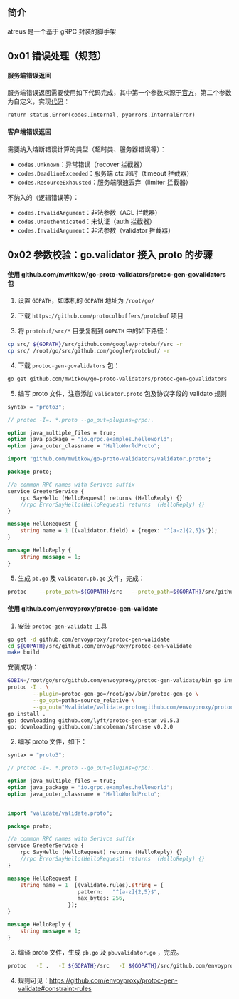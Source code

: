 ## 简介

atreus 是一个基于 gRPC 封装的脚手架

## 0x01 错误处理（规范）

#### 服务端错误返回

服务端错误返回需要使用如下代码完成，其中第一个参数来源于[官方](https://grpc.github.io/grpc/core/md_doc_statuscodes.html)，第二个参数为自定义，实现[代码](https://github.com/grpc/grpc-go/blob/v1.42.0/status/status.go#L57)：

```golang
return status.Error(codes.Internal, pyerrors.InternalError)
```

#### 客户端错误返回

需要纳入熔断错误计算的类型（超时类、服务器错误等）：

- `codes.Unknown`：异常错误（recover 拦截器）
- `codes.DeadlineExceeded`：服务端 ctx 超时（timeout 拦截器）
- `codes.ResourceExhausted`：服务端限速丢弃（limiter 拦截器）

不纳入的（逻辑错误等）：

- `codes.InvalidArgument`：非法参数（ACL 拦截器）
- `codes.Unauthenticated`：未认证（auth 拦截器）
- `codes.InvalidArgument`：非法参数（validator 拦截器）

## 0x02 参数校验：go.validator 接入 proto 的步骤

#### 使用 github.com/mwitkow/go-proto-validators/protoc-gen-govalidators 包

1. 设置 `GOPATH`，如本机的 `GOPATH` 地址为 `/root/go/`

2. 下载 `https://github.com/protocolbuffers/protobuf` 项目

3. 将 `protobuf/src/*` 目录复制到 `GOPATH` 中的如下路径：

```bash
cp src/ ${GOPATH}/src/github.com/google/protobuf/src -r
cp src/ /root/go/src/github.com/google/protobuf/ -r
```

4. 下载 `protoc-gen-govalidators` 包：

```bash
go get github.com/mwitkow/go-proto-validators/protoc-gen-govalidators
```

5. 编写 proto 文件，注意添加 `validator.proto` 包及协议字段的 validato 规则

```protobuf
syntax = "proto3";

// protoc -I=. *.proto --go_out=plugins=grpc:.

option java_multiple_files = true;
option java_package = "io.grpc.examples.helloworld";
option java_outer_classname = "HelloWorldProto";

import "github.com/mwitkow/go-proto-validators/validator.proto";

package proto;

//a common RPC names with Serivce suffix
service GreeterService {
    rpc SayHello (HelloRequest) returns (HelloReply) {}
    //rpc ErrorSayHello(HelloRequest) returns  (HelloReply) {}
}

message HelloRequest {
    string name = 1 [(validator.field) = {regex: "^[a-z]{2,5}$"}];
}

message HelloReply {
    string message = 1;
}
```

5. 生成 `pb.go` 及 `validator.pb.go` 文件，完成：

```bash
protoc    --proto_path=${GOPATH}/src   --proto_path=${GOPATH}/src/github.com/google/protobuf/src   --proto_path=.   --go_out=.   --govalidators_out=. --go_out=plugins=grpc:./   *.proto
```

#### 使用 github.com/envoyproxy/protoc-gen-validate

1.  安装 `protoc-gen-validate` 工具

```bash
go get -d github.com/envoyproxy/protoc-gen-validate
cd ${GOPATH}/src/github.com/envoyproxy/protoc-gen-validate
make build
```

安装成功：

```bash
GOBIN=/root/go/src/github.com/envoyproxy/protoc-gen-validate/bin go install google.golang.org/protobuf/cmd/protoc-gen-go@v1.27.1
protoc -I . \
        --plugin=protoc-gen-go=/root/go//bin/protoc-gen-go \
        --go_opt=paths=source_relative \
        --go_out="Mvalidate/validate.proto=github.com/envoyproxy/protoc-gen-validate/validate,Mgoogle/protobuf/any.proto=google.golang.org/protobuf/types/known/anypb,Mgoogle/protobuf/duration.proto=google.golang.org/protobuf/types/known/durationpb,Mgoogle/protobuf/struct.proto=google.golang.org/protobuf/types/known/structpb,Mgoogle/protobuf/timestamp.proto=google.golang.org/protobuf/types/known/timestamppb,Mgoogle/protobuf/wrappers.proto=google.golang.org/protobuf/types/known/wrapperspb,Mgoogle/protobuf/descriptor.proto=google.golang.org/protobuf/types/descriptorpb:." validate/validate.proto
go install .
go: downloading github.com/lyft/protoc-gen-star v0.5.3
go: downloading github.com/iancoleman/strcase v0.2.0
```

2. 编写 proto 文件，如下：

```protobuf
syntax = "proto3";

// protoc -I=. *.proto --go_out=plugins=grpc:.

option java_multiple_files = true;
option java_package = "io.grpc.examples.helloworld";
option java_outer_classname = "HelloWorldProto";


import "validate/validate.proto";

package proto;

//a common RPC names with Serivce suffix
service GreeterService {
    rpc SayHello (HelloRequest) returns (HelloReply) {}
    //rpc ErrorSayHello(HelloRequest) returns  (HelloReply) {}
}

message HelloRequest {
    string name = 1  [(validate.rules).string = {
                      pattern:   "^[a-z]{2,5}$",
                      max_bytes: 256,
                   }];
}

message HelloReply {
    string message = 1;
}
```

3. 编译 proto 文件，生成 `pb.go` 及 `pb.validator.go` ，完成。

```bash
protoc   -I .   -I ${GOPATH}/src   -I ${GOPATH}/src/github.com/envoyproxy/protoc-gen-validate     --validate_out="lang=go:." --go_out=plugins=grpc:./   *.proto
```

4. 规则可见：https://github.com/envoyproxy/protoc-gen-validate#constraint-rules
